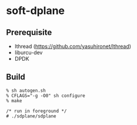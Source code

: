 # soft-dplane

## Prerequisite

- lthread (https://github.com/yasuhironet/lthread)
- liburcu-dev
- DPDK

## Build

```
% sh autogen.sh
% CFLAGS="-g -O0" sh configure
% make

/* run in foreground */
# ./sdplane/sdplane
```

